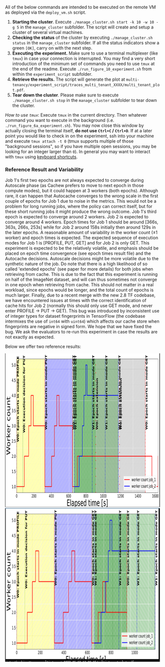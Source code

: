 All of the below commands are intended to be executed on the remote VM as deployed via the `deploy_vm.sh` script.
1. **Starting the cluster**. Execute `./manage_cluster.sh start -k 10 -w 10 -g 5` in the `manage_cluster` subfolder. The script will create and setup a cluster of several virtual machines.
2. **Checking the status** of the cluster by executing `./manage_cluster.sh status` in the `manage_cluster` subfolder. If all the status indicators show a green `[OK]`, carry on with the next step.
3. **Executing the experiment.** Make sure to use a terminal multiplexer (like `tmux`) in case your connection is interrupted. You may find a very short introduction of the minimum set of commands you need to use `tmux` at the end of the readme. Execute `./run_figure_10_experiment.sh` from within the `experiment_script` subfolder.
4. **Retrieve the results.** The script will generate the plot at `multi-tenancy/experiment_script/traces_multi_tenant_XXXX/multi_tenant_plot.pdf`.
5. **Tear down the cluster**. Please make sure to execute `./manage_cluster.sh stop` in the `manage_cluster` subfolder to tear down the cluster.

*How to use `tmux`*: Execute `tmux` in the current directory. Then whatever command you want to execute in the background (i.e. `./run_figure_6a_experiment.sh`). You may now close this window by actually closing the terminal itself, **do not use `Ctrl+C` / `Ctrl+D`**. If at a later point you would like to check in on the experiment, ssh into your machine and execute `tmux attach -t 0` (tmux supports multiple of those "background sessions", so if you have multiple open sessions, you may be looking for an integer larger than `0`). In general you may want to interact with `tmux` using [keyboard shortcuts](https://gist.github.com/MohamedAlaa/2961058).

### Reference Result and Variability

Job 1's first two epochs are not always expected to converge during Autoscale phase (as Cachew prefers to move to next epoch in those compute modes), but it could happen at 3 workers (both epochs). Although rare, it can happen that Autocache converges to the wrong scale in the first couple of epochs for Job 1 due to noise in the metrics. This would not be a problem for long running jobs, where the policy can correct itself, but for these short running jobs it might produce the wrong outcome. Job 1's third epoch is expected to converge around 2 workers. Job 2 is expected to converge around 4 workers. Epoch times for Job 1 should be around [366s, 363s, 266s, 253s] while for Job 2 around 158s initially then around 129s in the later epochs. A reasonable amount of variability in the worker count (±1 worker) and epoch times is expected. The expected sequence of execution modes for Job 1 is [PROFILE, PUT, GET] and for Job 2 is only GET. This experiment is expected to be the relatively volatile, and emphasis should be placed on epoch time convergence (see epoch times result file) and the Autocache decisions. Autoscale decisions might be more volatile due to the synthetic nature of the job. Do note that there is a high likelihood of so called 'extended epochs' (see paper for more details) for both jobs when retrieving from cache. This is due to the fact that this experiment is running on half of the ImageNet dataset, and will can thus sometimes not converge in one epoch when retrieving from cache. This should not matter in a real workload, since epochs would be longer, and the total count of epochs is much larger. Finally, due to a recent merge with the new 2.8 TF codebase, we have encountered issues at times with the correct identification of cache hits for Job 2 (normally this should only use GET mode, and never enter PROFILE -> PUT -> GET). This bug was introduced by inconsistent use of integer types for dataset fingerprints in TensorFlow (the codebase intermixes the use of `int64` with `uint64`) which affects our cache store when fingerprints are negative in signed form. We hope that we have fixed the bug. We ask the evaluators to re-run this experiment in case the results are not exactly as expected.

Below we offer two reference results:

<img src="reference-results/ref1.png" height=500/>

<img src="reference-results/ref2.png" height=500/>

